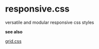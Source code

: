 # responsive.css

versatile and modular responsive css styles

**see also**

[grid.css](https://github.com/foo123/grid.css)
